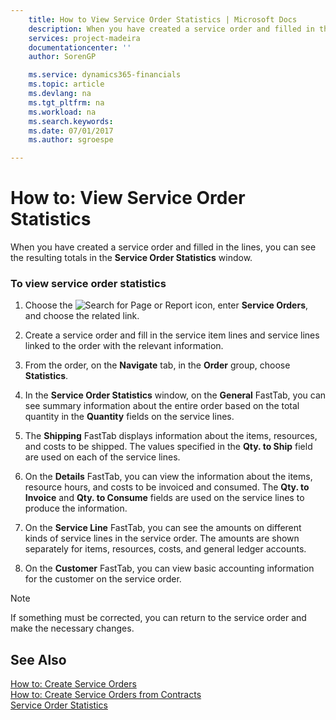 ```yaml
---
    title: How to View Service Order Statistics | Microsoft Docs
    description: When you have created a service order and filled in the lines, you can see the resulting totals in the **Service Order Statistics** window.
    services: project-madeira
    documentationcenter: ''
    author: SorenGP

    ms.service: dynamics365-financials
    ms.topic: article
    ms.devlang: na
    ms.tgt_pltfrm: na
    ms.workload: na
    ms.search.keywords:
    ms.date: 07/01/2017
    ms.author: sgroespe

---
```

# How to: View Service Order Statistics
When you have created a service order and filled in the lines, you can see the resulting totals in the **Service Order Statistics** window.  
  
### To view service order statistics  
  
1.  Choose the ![Search for Page or Report](media/ui-search/search_small.png "Search for Page or Report icon") icon, enter **Service Orders**, and choose the related link.  
  
2.  Create a service order and fill in the service item lines and service lines linked to the order with the relevant information.  
  
3.  From the order, on the **Navigate** tab, in the **Order** group, choose **Statistics**.  
  
4.  In the **Service Order Statistics** window, on the **General** FastTab, you can see summary information about the entire order based on the total quantity in the **Quantity** fields on the service lines.  
  
5.  The **Shipping** FastTab displays information about the items, resources, and costs to be shipped. The values specified in the **Qty. to Ship** field are used on each of the service lines.  
  
6.  On the **Details** FastTab, you can view the information about the items, resource hours, and costs to be invoiced and consumed. The **Qty. to Invoice** and **Qty. to Consume** fields are used on the service lines to produce the information.  
  
7.  On the **Service Line** FastTab, you can see the amounts on different kinds of service lines in the service order. The amounts are shown separately for items, resources, costs, and general ledger accounts.  
  
8.  On the **Customer** FastTab, you can view basic accounting information for the customer on the service order.  
  
> [!NOTE]  
>  If something must be corrected, you can return to the service order and make the necessary changes.  
  
## See Also  
 [How to: Create Service Orders](../how-to-create-service-orders.md)   
 [How to: Create Service Orders from Contracts](../how-to-create-service-orders-from-contracts.md)   
 [Service Order Statistics](../service-order-statistics.md)